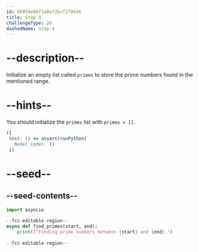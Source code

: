 ```yaml
---
id: 66058e06f1a0ef2bcf270646
title: Step 4
challengeType: 20
dashedName: step-4
---
```


# --description--

Initialize an empty list called `primes` to store the prime numbers found in the mentioned range.

# --hints--

You should initialize the `primes` list with `primes = []`.

```js
({
 test: () => assert(runPython(`
  _Node(_code).`))
 })
```

# --seed--

## --seed-contents--

```py
import asyncio
 
--fcc-editable-region--
async def find_primes(start, end):    
    print(f"Finding prime numbers between {start} and {end}.")
 
--fcc-editable-region--
```
